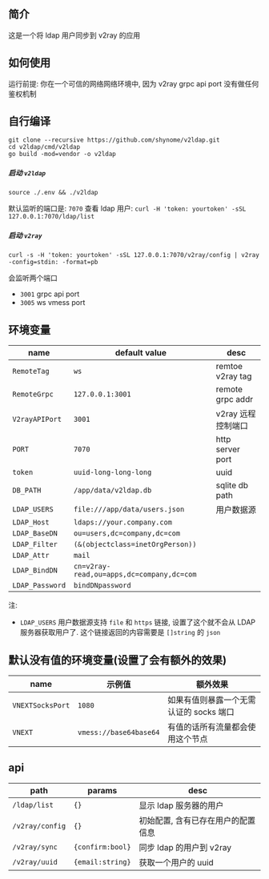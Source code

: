 ## 简介

这是一个将 ldap 用户同步到 v2ray 的应用

## 如何使用

运行前提: 你在一个可信的网络网络环境中, 因为 v2ray grpc api port 没有做任何鉴权机制

## 自行编译

```
git clone --recursive https://github.com/shynome/v2ldap.git
cd v2ldap/cmd/v2ldap
go build -mod=vendor -o v2ldap
```

##### 启动 `v2ldap`

`source ./.env && ./v2ldap`

默认监听的端口是: `7070`
查看 ldap 用户: `curl -H 'token: yourtoken' -sSL 127.0.0.1:7070/ldap/list`

##### 启动 `v2ray`

`curl -s -H 'token: yourtoken' -sSL 127.0.0.1:7070/v2ray/config | v2ray -config=stdin: -format=pb`

会监听两个端口

- `3001` grpc api port
- `3005` ws vmess port

## 环境变量

| name            | default value                             | desc               |
| --------------- | ----------------------------------------- | ------------------ |
| `RemoteTag`     | `ws`                                      | remtoe v2ray tag   |
| `RemoteGrpc`    | `127.0.0.1:3001`                          | remote grpc addr   |
| `V2rayAPIPort`  | `3001`                                    | v2ray 远程控制端口 |
| `PORT`          | `7070`                                    | http server port   |
| `token`         | `uuid-long-long-long`                     | uuid               |
| `DB_PATH`       | `/app/data/v2ldap.db`                     | sqlite db path     |
| `LDAP_USERS`    | `file:///app/data/users.json`             | 用户数据源         |
| `LDAP_Host`     | `ldaps://your.company.com`                |
| `LDAP_BaseDN`   | `ou=users,dc=company,dc=com`              |
| `LDAP_Filter`   | `(&(objectclass=inetOrgPerson))`          |
| `LDAP_Attr`     | `mail`                                    |
| `LDAP_BindDN`   | `cn=v2ray-read,ou=apps,dc=company,dc=com` |
| `LDAP_Password` | `bindDNpassword`                          |

注:

- `LDAP_USERS` 用户数据源支持 `file` 和 `https` 链接, 设置了这个就不会从 LDAP 服务器获取用户了.
  这个链接返回的内容需要是 `[]string` 的 `json`

## 默认没有值的环境变量(设置了会有额外的效果)

| name             | 示例值                 | 额外效果                                |
| ---------------- | ---------------------- | --------------------------------------- |
| `VNEXTSocksPort` | `1080`                 | 如果有值则暴露一个无需认证的 socks 端口 |
| `VNEXT`          | `vmess://base64base64` | 有值的话所有流量都会使用这个节点        |

## api

| path            | params           | desc                               |
| --------------- | ---------------- | ---------------------------------- |
| `/ldap/list`    | `{}`             | 显示 ldap 服务器的用户             |
| `/v2ray/config` | `{}`             | 初始配置, 含有已存在用户的配置信息 |
| `/v2ray/sync`   | `{confirm:bool}` | 同步 ldap 的用户到 v2ray           |
| `/v2ray/uuid`   | `{email:string}` | 获取一个用户的 uuid                |
